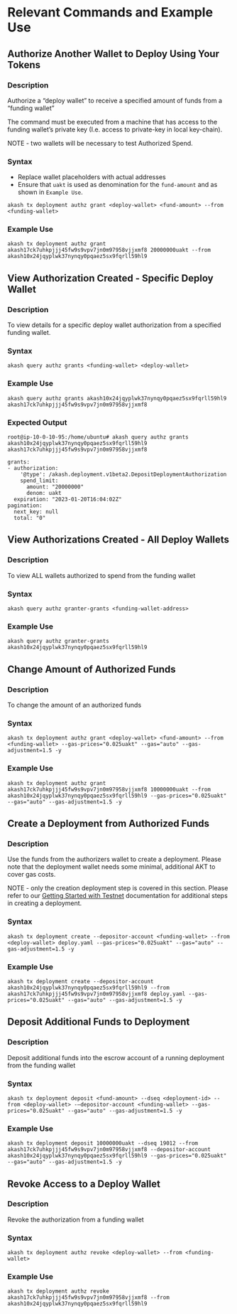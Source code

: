 # Relevant Commands and Example Use

## Authorize Another Wallet to Deploy Using Your Tokens

### **Description**

Authorize a “deploy wallet” to receive a specified amount of funds from a “funding wallet”

The command must be executed from a machine that has access to the funding wallet’s private key (I.e. access to private-key in local key-chain).

NOTE - two wallets will be necessary to test Authorized Spend.

### **Syntax**

* Replace wallet placeholders with actual addresses
* Ensure that `uakt` is used as denomination for the `fund-amount` and as shown in `Example Use`.

```
akash tx deployment authz grant <deploy-wallet> <fund-amount> --from <funding-wallet>
```

### Example Use

```
akash tx deployment authz grant akash17ck7uhkpjjj45fw9s9vpv7jn0m97958vjjxmf8 20000000uakt --from akash10x24jqyplwk37nynqy0pqaez5sx9fqrll59hl9
```

## View Authorization Created - Specific Deploy Wallet

### **Description**

To view details for a specific deploy wallet authorization from a specified funding wallet.

### **Syntax**

```
akash query authz grants <funding-wallet> <deploy-wallet>
```

### **Example Use**

```
akash query authz grants akash10x24jqyplwk37nynqy0pqaez5sx9fqrll59hl9 akash17ck7uhkpjjj45fw9s9vpv7jn0m97958vjjxmf8
```

### **Expected Output**

```
root@ip-10-0-10-95:/home/ubuntu# akash query authz grants akash10x24jqyplwk37nynqy0pqaez5sx9fqrll59hl9 akash17ck7uhkpjjj45fw9s9vpv7jn0m97958vjjxmf8

grants:
- authorization:
    '@type': /akash.deployment.v1beta2.DepositDeploymentAuthorization
    spend_limit:
      amount: "20000000"
      denom: uakt
  expiration: "2023-01-20T16:04:02Z"
pagination:
  next_key: null
  total: "0"
```

## View Authorizations Created - All Deploy Wallets

### **Description**

To view ALL wallets authorized to spend from the funding wallet

### **Syntax**

```
akash query authz granter-grants <funding-wallet-address>
```

### **Example Use**

```
akash query authz granter-grants akash10x24jqyplwk37nynqy0pqaez5sx9fqrll59hl9
```

## Change Amount of Authorized Funds

### **Description**

To change the amount of an authorized funds

### **Syntax**

```
akash tx deployment authz grant <deploy-wallet> <fund-amount> --from <funding-wallet> --gas-prices="0.025uakt" --gas="auto" --gas-adjustment=1.5 -y
```

### **Example Use**

```
akash tx deployment authz grant akash17ck7uhkpjjj45fw9s9vpv7jn0m97958vjjxmf8 10000000uakt --from akash10x24jqyplwk37nynqy0pqaez5sx9fqrll59hl9 --gas-prices="0.025uakt" --gas="auto" --gas-adjustment=1.5 -y
```

## Create a Deployment from Authorized Funds

### **Description**

Use the funds from the authorizers wallet to create a deployment. Please note that the deployment wallet needs some minimal, additional AKT to cover gas costs.

NOTE - only the creation deployment step is covered in this section.  Please refer to our [Getting Started with Testnet](broken-reference) documentation for additional steps in creating a deployment.

### **Syntax**

```
akash tx deployment create --depositor-account <funding-wallet> --from <deploy-wallet> deploy.yaml --gas-prices="0.025uakt" --gas="auto" --gas-adjustment=1.5 -y 
```

### **Example Use**

```
akash tx deployment create --depositor-account akash10x24jqyplwk37nynqy0pqaez5sx9fqrll59hl9 --from akash17ck7uhkpjjj45fw9s9vpv7jn0m97958vjjxmf8 deploy.yaml --gas-prices="0.025uakt" --gas="auto" --gas-adjustment=1.5 -y
```

## **Deposit Additional Funds to Deployment**

### **Description**

Deposit additional funds into the escrow account of a running deployment from the funding wallet

### **Syntax**

```
akash tx deployment deposit <fund-amount> --dseq <deployment-id> --from <deploy-wallet> -–depositor-account <funding-wallet> --gas-prices="0.025uakt" --gas="auto" --gas-adjustment=1.5 -y
```

### **Example Use**

```
akash tx deployment deposit 10000000uakt --dseq 19012 --from akash17ck7uhkpjjj45fw9s9vpv7jn0m97958vjjxmf8 --depositor-account akash10x24jqyplwk37nynqy0pqaez5sx9fqrll59hl9 --gas-prices="0.025uakt" --gas="auto" --gas-adjustment=1.5 -y
```

## Revoke Access to a Deploy Wallet

### **Description**

Revoke the authorization from a funding wallet

### **Syntax**

```
akash tx deployment authz revoke <deploy-wallet> --from <funding-wallet>
```

### **Example Use**

```
akash tx deployment authz revoke akash17ck7uhkpjjj45fw9s9vpv7jn0m97958vjjxmf8 --from akash10x24jqyplwk37nynqy0pqaez5sx9fqrll59hl9
```

